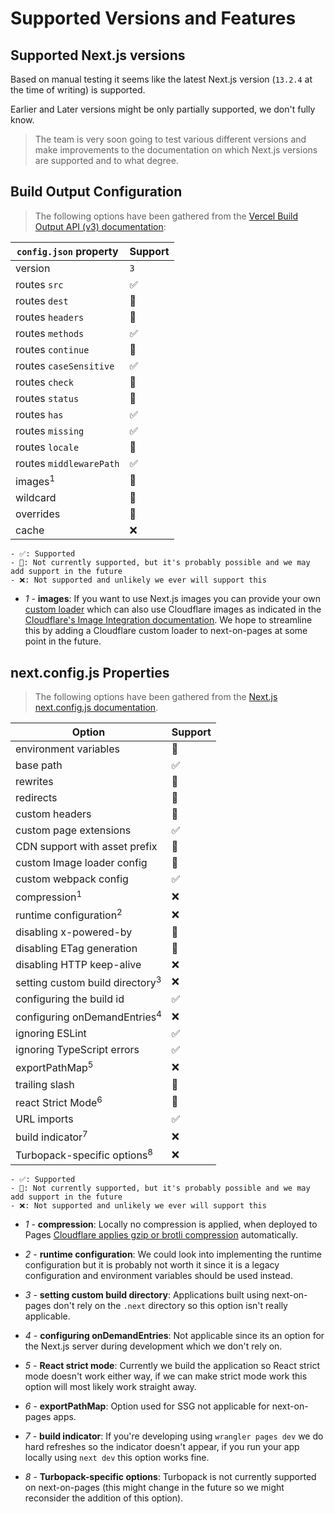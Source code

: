 # Supported Versions and Features

## Supported Next.js versions

Based on manual testing it seems like the latest Next.js version (`13.2.4` at the time of writing) is supported.

Earlier and Later versions might be only partially supported, we don't fully know.

> The team is very soon going to test various different versions and make improvements to the documentation on which Next.js versions are supported and to what degree.

## Build Output Configuration

> The following options have been gathered from the [Vercel Build Output API (v3) documentation](https://vercel.com/docs/build-output-api/v3#build-output-configuration):

| `config.json` property  | Support |
| ----------------------- | ------- |
| version                 | `3`     |
| routes `src`            | ✅      |
| routes `dest`           | 🔄      |
| routes `headers`        | 🔄      |
| routes `methods`        | ✅      |
| routes `continue`       | 🔄      |
| routes `caseSensitive`  | ✅      |
| routes `check`          | 🔄      |
| routes `status`         | 🔄      |
| routes `has`            | ✅      |
| routes `missing`        | ✅      |
| routes `locale`         | 🔄      |
| routes `middlewarePath` | ✅      |
| images<sup>1</sup>      | 🔄      |
| wildcard                | 🔄      |
| overrides               | 🔄      |
| cache                   | ❌      |

    - ✅: Supported
    - 🔄: Not currently supported, but it's probably possible and we may add support in the future
    - ❌: Not supported and unlikely we ever will support this

- _1_ - **images**: If you want to use Next.js images you can provide your own [custom loader](https://nextjs.org/docs/api-reference/next/image#loader) which can also use Cloudflare images as indicated in the [Cloudflare's Image Integration documentation](https://developers.cloudflare.com/images/image-resizing/integration-with-frameworks/#nextjs).
  We hope to streamline this by adding a Cloudflare custom loader to next-on-pages at some point in the future.

## next.config.js Properties

> The following options have been gathered from the [Next.js next.config.js documentation](https://nextjs.org/docs/api-reference/next.config.js/introduction).

| Option                                     | Support |
| ------------------------------------------ | ------- |
| environment variables                      | 🔄      |
| base path                                  | ✅      |
| rewrites                                   | 🔄      |
| redirects                                  | 🔄      |
| custom headers                             | 🔄      |
| custom page extensions                     | ✅      |
| CDN support with asset prefix              | 🔄      |
| custom Image loader config                 | 🔄      |
| custom webpack config                      | ✅      |
| compression<sup>1</sup>                    | ❌      |
| runtime configuration<sup>2</sup>          | ❌      |
| disabling x-powered-by                     | 🔄      |
| disabling ETag generation                  | 🔄      |
| disabling HTTP keep-alive                  | ❌      |
| setting custom build directory<sup>3</sup> | ❌      |
| configuring the build id                   | ✅      |
| configuring onDemandEntries<sup>4</sup>    | ❌      |
| ignoring ESLint                            | ✅      |
| ignoring TypeScript errors                 | ✅      |
| exportPathMap<sup>5</sup>                  | ❌      |
| trailing slash                             | 🔄      |
| react Strict Mode<sup>6</sup>              | 🔄      |
| URL imports                                | ✅      |
| build indicator<sup>7</sup>                | ❌      |
| Turbopack-specific options<sup>8</sup>     | ❌      |

    - ✅: Supported
    - 🔄: Not currently supported, but it's probably possible and we may add support in the future
    - ❌: Not supported and unlikely we ever will support this

- _1_ - **compression**: Locally no compression is applied, when deployed to Pages [Cloudflare applies gzip or brotli compression](https://developers.cloudflare.com/support/speed/optimization-file-size/what-will-cloudflare-compress) automatically.

- _2_ - **runtime configuration**: We could look into implementing the runtime configuration but it is probably not worth it since it is a legacy configuration and environment variables should be used instead.

- _3_ - **setting custom build directory**: Applications built using next-on-pages don't rely on the `.next` directory so this option isn't really applicable.

- _4_ - **configuring onDemandEntries**: Not applicable since its an option for the Next.js server during development which we don't rely on.

- _5_ - **React strict mode**: Currently we build the application so React strict mode doesn't work either way, if we can make strict mode work this option will most likely work straight away.

- _6_ - **exportPathMap**: Option used for SSG not applicable for next-on-pages apps.

- _7_ - **build indicator**: If you're developing using `wrangler pages dev` we do hard refreshes so the indicator doesn't appear, if you run your app locally using `next dev` this option works fine.

- _8_ - **Turbopack-specific options**: Turbopack is not currently supported on next-on-pages (this might change in the future so we might reconsider the addition of this option).

